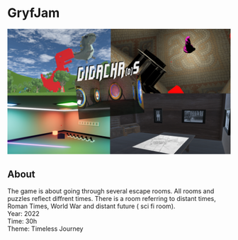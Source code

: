 # GryfJam
![alt text](https://raw.githubusercontent.com/Wandcaster/GryfJam/main/GryfJamScreenshots/Backgroud.png)
## About 
The game is about going through several escape rooms. All rooms and puzzles reflect diffrent times. There is a room referring to distant times, Roman Times, World War and distant future ( sci fi room). </br>
Year: 2022</br>
Time: 30h</br>
Theme: Timeless Journey

